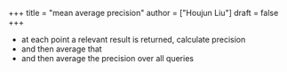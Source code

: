 +++
title = "mean average precision"
author = ["Houjun Liu"]
draft = false
+++

-   at each point a relevant result is returned, calculate precision
-   and then average that
-   and then average the precision over all queries
